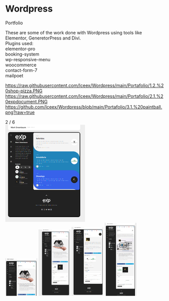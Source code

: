 # Wordpress
 Portfolio

These are some of the work done with Wordpress using tools like Elementor, GeneretorPress and Divi. <br>
Plugins used:<br>
elementor-pro<br>
booking-system<br>
wp-responsive-menu<br>
woocommerce<br>
contact-form-7<br>
mailpoet<br>

https://raw.githubusercontent.com/Iceex/Wordpress/main/Portafolio/1.2.%20shop-pizza.PNG
https://raw.githubusercontent.com/Iceex/Wordpress/main/Portafolio/2.1.%20expdocument.PNG
https://github.com/Iceex/Wordpress/blob/main/Portafolio/3.1.%20paintball.png?raw=true

<div class="mySlides">
    <div class="numbertext">2 / 6</div>
    <img src="https://raw.githubusercontent.com/Iceex/Wordpress/main/Portafolio/2.1.%20expdocument.PNG" style="width:50%"><br>
    <img src="https://raw.githubusercontent.com/Iceex/Wordpress/main/Portafolio/2.2.%20expdocument-blog3.PNG" style="width:20%">
    <img src="https://raw.githubusercontent.com/Iceex/Wordpress/main/Portafolio/2.3.%20expdocument-blog1.PNG" style="width:20%">
    <img src="https://raw.githubusercontent.com/Iceex/Wordpress/main/Portafolio/2.4.%20expdocument-blog2.PNG" style="width:20%">
    <img src="https://raw.githubusercontent.com/Iceex/Wordpress/main/Portafolio/2.5.%20expdocument-blog.PNG" style="width:20%">
  </div>